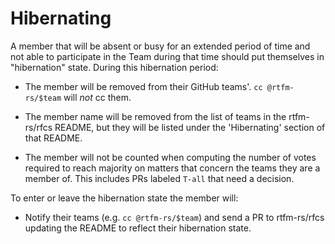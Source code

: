 # Hibernating

A member that will be absent or busy for an extended period of time and not able
to participate in the Team during that time should put themselves in "hibernation"
state. During this hibernation period:

- The member will be removed from their GitHub teams'. `cc @rtfm-rs/$team`
  will *not* cc them.

- The member name will be removed from the list of teams in the rtfm-rs/rfcs
  README, but they will be listed under the 'Hibernating' section of that
  README.

- The member will not be counted when computing the number of votes required to
  reach majority on matters that concern the teams they are a member of. This
  includes PRs labeled `T-all` that need a decision.

To enter or leave the hibernation state the member will:

- Notify their teams (e.g. `cc @rtfm-rs/$team`) and send a PR to
  rtfm-rs/rfcs updating the README to reflect their hibernation state.
